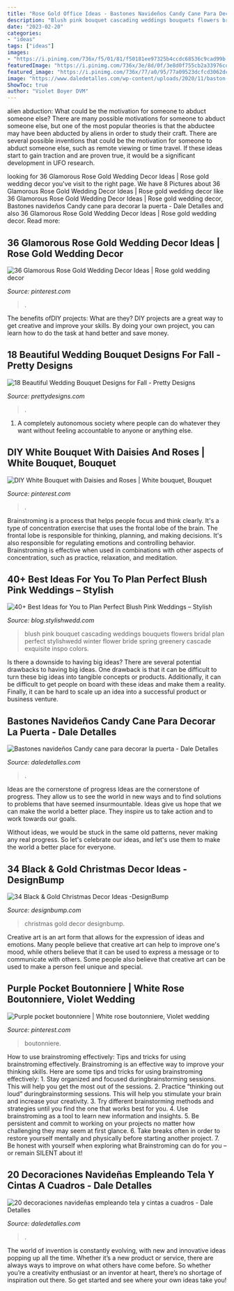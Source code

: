 ```yaml
---
title: "Rose Gold Office Ideas - Bastones Navideños Candy Cane Para Decorar La Puerta"
description: "Blush pink bouquet cascading weddings bouquets flowers bridal plan perfect stylishwedd winter flower bride spring greenery cascade exquisite inspo colors"
date: "2023-02-20"
categories:
- "ideas"
tags: ["ideas"]
images:
- "https://i.pinimg.com/736x/f5/01/81/f50181ee97325b4ccdc68536c9cad99b.jpg"
featuredImage: "https://i.pinimg.com/736x/3e/8d/0f/3e8d0f755cb2a33976cd37bf047a59a8.jpg"
featured_image: "https://i.pinimg.com/736x/77/a0/95/77a09523dcfcd3062dcf3a86ec8fa4a5--rose-photos-white-bouquets.jpg"
image: "https://www.daledetalles.com/wp-content/uploads/2020/11/baston-navideno-15.jpg"
ShowToc: true
author: "Violet Boyer DVM"
---
```



alien abduction: What could be the motivation for someone to abduct someone else?
There are many possible motivations for someone to abduct someone else, but one of the most popular theories is that the abductee may have been abducted by aliens in order to study their craft. There are several possible inventions that could be the motivation for someone to abduct someone else, such as remote viewing or time travel. If these ideas start to gain traction and are proven true, it would be a significant development in UFO research.

	

		
looking for 36 Glamorous Rose Gold Wedding Decor Ideas | Rose gold wedding decor you've visit to the right page. We have 8 Pictures about 36 Glamorous Rose Gold Wedding Decor Ideas | Rose gold wedding decor like 36 Glamorous Rose Gold Wedding Decor Ideas | Rose gold wedding decor, Bastones navideños Candy cane para decorar la puerta - Dale Detalles and also 36 Glamorous Rose Gold Wedding Decor Ideas | Rose gold wedding decor. Read more:
		
    
## 36 Glamorous Rose Gold Wedding Decor Ideas | Rose Gold Wedding Decor

<img loading=lazy src="https://i.pinimg.com/736x/3e/8d/0f/3e8d0f755cb2a33976cd37bf047a59a8.jpg" onerror="this.onerror=null;this.src='https://tse3.mm.bing.net/th?id=OIP.hDBRLiWq3KFaa-LpBLfZ8QHaLH&amp;pid=15.1';" alt="36 Glamorous Rose Gold Wedding Decor Ideas | Rose gold wedding decor">

_Source: pinterest.com_

>. 

	

The benefits ofDIY projects: What are they?
DIY projects are a great way to get creative and improve your skills. By doing your own project, you can learn how to do the task at hand better and save money.

    
## 18 Beautiful Wedding Bouquet Designs For Fall - Pretty Designs

<img loading=lazy src="https://www.prettydesigns.com/wp-content/uploads/2014/08/Pretty-Bouquet.jpg" onerror="this.onerror=null;this.src='https://tse2.mm.bing.net/th?id=OIP.fAJp2aDW9vjRulQdQQylFgHaLG&amp;pid=15.1';" alt="18 Beautiful Wedding Bouquet Designs for Fall - Pretty Designs">

_Source: prettydesigns.com_

>. 

	

1. A completely autonomous society where people can do whatever they want without feeling accountable to anyone or anything else. 

    
## DIY White Bouquet With Daisies And Roses | White Bouquet, Bouquet

<img loading=lazy src="https://i.pinimg.com/736x/77/a0/95/77a09523dcfcd3062dcf3a86ec8fa4a5--rose-photos-white-bouquets.jpg" onerror="this.onerror=null;this.src='https://tse2.mm.bing.net/th?id=OIP.LZ9YVnCaXaTkqyS0EdCl6QHaLH&amp;pid=15.1';" alt="DIY White Bouquet with Daisies and Roses | White bouquet, Bouquet">

_Source: pinterest.com_

>. 

	

Brainstroming is a process that helps people focus and think clearly. It's a type of concentration exercise that uses the frontal lobe of the brain. The frontal lobe is responsible for thinking, planning, and making decisions. It's also responsible for regulating emotions and controlling behavior. Brainstroming is effective when used in combinations with other aspects of concentration, such as practice, relaxation, and meditation.

    
## 40+ Best Ideas For You To Plan Perfect Blush Pink Weddings – Stylish

<img loading=lazy src="http://blog.stylishwedd.com/wp-content/uploads/2017/06/Exquisite-Blush-Pink-Cascading-Wedding-Bouquet-Inspo.jpg" onerror="this.onerror=null;this.src='https://tse2.mm.bing.net/th?id=OIP.rF1V7z7Ikx5xvLoSEnUabAHaLk&amp;pid=15.1';" alt="40+ Best Ideas for You to Plan Perfect Blush Pink Weddings – Stylish">

_Source: blog.stylishwedd.com_

>blush pink bouquet cascading weddings bouquets flowers bridal plan perfect stylishwedd winter flower bride spring greenery cascade exquisite inspo colors. 

	

Is there a downside to having big ideas?
There are several potential drawbacks to having big ideas. One drawback is that it can be difficult to turn these big ideas into tangible concepts or products. Additionally, it can be difficult to get people on board with these ideas and make them a reality. Finally, it can be hard to scale up an idea into a successful product or business venture.

    
## Bastones Navideños Candy Cane Para Decorar La Puerta - Dale Detalles

<img loading=lazy src="https://www.daledetalles.com/wp-content/uploads/2020/11/baston-navideno-15.jpg" onerror="this.onerror=null;this.src='https://tse1.mm.bing.net/th?id=OIP.-qGMPA6SXLsVeBDCCgJ2RQHaL9&amp;pid=15.1';" alt="Bastones navideños Candy cane para decorar la puerta - Dale Detalles">

_Source: daledetalles.com_

>. 

	

Ideas are the cornerstone of progress
Ideas are the cornerstone of progress. They allow us to see the world in new ways and to find solutions to problems that have seemed insurmountable.
Ideas give us hope that we can make the world a better place. They inspire us to take action and to work towards our goals.

Without ideas, we would be stuck in the same old patterns, never making any real progress. So let's celebrate our ideas, and let's use them to make the world a better place for everyone.

    
## 34 Black &amp; Gold Christmas Decor Ideas -DesignBump

<img loading=lazy src="https://cdn.designbump.com/wp-content/uploads/2015/12/Glittering-Black-And-Gold-Christmas-Decor-ideas-18.jpg" onerror="this.onerror=null;this.src='https://tse1.mm.bing.net/th?id=OIP.ePC7DLpaf8SSnsKVHDSNrAHaLH&amp;pid=15.1';" alt="34 Black &amp; Gold Christmas Decor Ideas -DesignBump">

_Source: designbump.com_

>christmas gold decor designbump. 

	

Creative art is an art form that allows for the expression of ideas and emotions. Many people believe that creative art can help to improve one's mood, while others believe that it can be used to express a message or to communicate with others. Some people also believe that creative art can be used to make a person feel unique and special.

    
## Purple Pocket Boutonniere | White Rose Boutonniere, Violet Wedding

<img loading=lazy src="https://i.pinimg.com/736x/f5/01/81/f50181ee97325b4ccdc68536c9cad99b.jpg" onerror="this.onerror=null;this.src='https://tse1.mm.bing.net/th?id=OIP.uNPIJippNwfI8VDOLZH3PQHaJ3&amp;pid=15.1';" alt="Purple pocket boutonniere | White rose boutonniere, Violet wedding">

_Source: pinterest.com_

>boutonniere. 

	

How to use brainstroming effectively: Tips and tricks for using brainstroming effectively.
Brainstroming is an effective way to improve your thinking skills. Here are some tips and tricks for using brainstroming effectively: 1. Stay organized and focused duringbrainstorming sessions. This will help you get the most out of the sessions. 2. Practice “thinking out loud” duringbrainstorming sessions. This will help you stimulate your brain and increase your creativity. 3. Try different brainstorming methods and strategies until you find the one that works best for you. 4. Use brainstroming as a tool to learn new information and insights. 5. Be persistent and commit to working on your projects no matter how challenging they may seem at first glance. 6. Take breaks often in order to restore yourself mentally and physically before starting another project. 7. Be honest with yourself when exploring what Brainstroming can do for you – or remain SILENT about it!

    
## 20 Decoraciones Navideñas Empleando Tela Y Cintas A Cuadros - Dale Detalles

<img loading=lazy src="https://www.daledetalles.com/wp-content/uploads/2020/11/decoracion-con-liston-a-cuadros-19.jpg" onerror="this.onerror=null;this.src='https://tse2.mm.bing.net/th?id=OIP.65xfeyJhHaXSXufHrjJ5lwHaJ4&amp;pid=15.1';" alt="20 decoraciones navideñas empleando tela y cintas a cuadros - Dale Detalles">

_Source: daledetalles.com_

>. 

	

The world of invention is constantly evolving, with new and innovative ideas popping up all the time. Whether it’s a new product or service, there are always ways to improve on what others have come before. So whether you’re a creativity enthusiast or an inventor at heart, there’s no shortage of inspiration out there. So get started and see where your own ideas take you!


